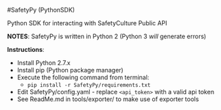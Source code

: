 #SafetyPy (PythonSDK)

Python SDK for interacting with SafetyCulture Public API

**NOTES**:
SafetyPy is written in Python 2 (Python 3 *will* generate errors)


**Instructions**:
 * Install Python 2.7.x
 * Install pip (Python package manager)
 * Execute the following command from terminal:
     * ``pip install -r SafetyPy/requirements.txt``
 * Edit SafetyPy/config.yaml - replace ``<api_token>`` with a valid api token
 * See ReadMe.md in tools/exporter/ to make use of exporter tools
